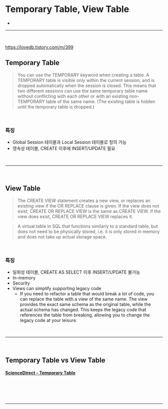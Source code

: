 # Temporary Table, View Table
> 
* 

<hr>
<br>

https://lovedb.tistory.com/m/399

## Temporary Table 
> You can use the TEMPORARY keyword when creating a table. A TEMPORARY table is visible only within the current session, and is dropped automatically when the session is closed. This means that two different sessions can use the same temporary table name without conflicting with each other or with an existing non-TEMPORARY table of the same name. (The existing table is hidden until the temporary table is dropped.)

<br>

### 특징
* Global Session 테이블과 Local Session 테이블로 정의 가능
* 영속성 테이블, CREATE 이후에 INSERT/UPDATE 필요

<br>
<hr>
<br>

## View Table
> The CREATE VIEW statement creates a new view, or replaces an existing view if the OR REPLACE clause is given. If the view does not exist, CREATE OR REPLACE VIEW is the same as CREATE VIEW. If the view does exist, CREATE OR REPLACE VIEW replaces it.

> A virtual table in SQL that functions similarly to a standard table, but does not need to be physically stored, i.e. it is only stored in memory and does not take up actual storage space.

<br>

### 특징
* 일회성 테이블, CREATE AS SELECT 이후 INSERT/UPDATE 불가능
* In-memory
* Security
* Views can simplify supporting legacy code
  * If you need to refactor a table that would break a lot of code, you can replace the table with a view of the same name. The view provides the exact same schema as the original table, while the actual schema has changed. This keeps the legacy code that references the table from breaking, allowing you to change the legacy code at your leisure.


<br>
<hr>
<br>

## Temporary Table vs View Table
#### [ScienceDirect - Temporary Table](https://www.sciencedirect.com/topics/computer-science/temporary-table)

<br>

### 

<br>
<hr>
<br>
